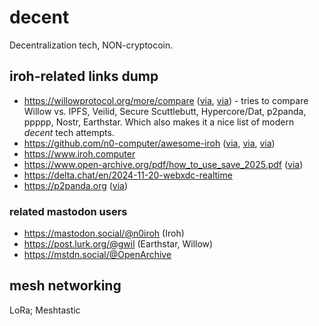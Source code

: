 # decent

Decentralization tech, NON-cryptocoin.


## iroh-related links dump

- https://willowprotocol.org/more/compare
  ([via](https://github.com/n0-computer/iroh-willow),
  [via](https://social.coop/@smallcircles/114235543072645958)) -
  tries to compare Willow vs.
  IPFS, Veilid, Secure Scuttlebutt, Hypercore/Dat,
  p2panda, ppppp, Nostr, Earthstar.
  Which also makes it a nice list
  of modern _decent_ tech attempts.
- https://github.com/n0-computer/awesome-iroh
  ([via](https://www.iroh.computer/blog/road-to-1-0),
  [via](https://news.ycombinator.com/item?id=39027630),
  [via](https://www.google.com/search?q=ipfs%20successor))
- https://www.iroh.computer
- https://www.open-archive.org/pdf/how_to_use_save_2025.pdf
 ([via](https://github.com/OpenArchive/save-dweb-backend))
- https://delta.chat/en/2024-11-20-webxdc-realtime
- https://p2panda.org
  ([via](https://github.com/p2panda/p2panda))


### related mastodon users

- https://mastodon.social/@n0iroh (Iroh)
- https://post.lurk.org/@gwil (Earthstar, Willow)
- https://mstdn.social/@OpenArchive


## mesh networking

LoRa; Meshtastic

